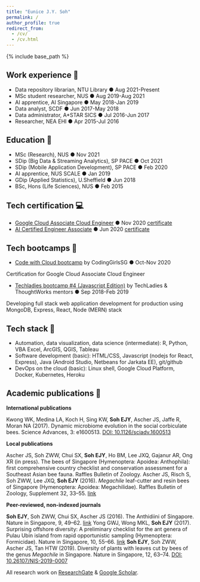 ```yaml
---
title: "Eunice J.Y. Soh"
permalink: /
author_profile: true
redirect_from: 
  - /cv/
  - /cv.html
---
```


{% include base_path %}

## Work experience 🦟

- Data repository librarian, NTU Library ● Aug 2021-Present
- MSc student researcher, NUS ● Aug 2019-Aug 2021 
- AI apprentice, AI Singapore ● May 2018-Jan 2019 
- Data analyst, SCDF ● Jun 2017-May 2018
- Data administrator, A*STAR SICS ● Jul 2016-Jun 2017
- Researcher, NEA EHI ● Apr 2015-Jul 2016 

## Education 💯

- MSc (Research), NUS ● Nov 2021
- SDip (Big Data & Streaming Analytics), SP PACE ● Oct 2021
- SDip (Mobile Application Development), SP PACE ● Feb 2020
- AI apprentice, NUS SCALE ● Jan 2019 
- GDip (Applied Statistics), U.Sheffield ● Jun 2018
- BSc, Hons (Life Sciences), NUS ● Feb 2015 

## Tech certification 💻

- [Google Cloud Associate Cloud Engineer](https://cloud.google.com/certification/cloud-engineer) ● Nov 2020 [certificate](https://www.credential.net/6dd8ebe9-2d51-4007-96f6-070c26371828)
- [AI Certified Engineer Associate](https://www.aisingapore.org/ai-certification/) ● Jun 2020 [certificate](https://certified.aisingapore.org/aac1f3b4-7ece-4369-bd5a-571fa68efe81)

## Tech bootcamps 💪

- [Code with Cloud bootcamp](https://cloud.codinggirls.sg/) by CodingGirlsSG ● Oct-Nov 2020 

Certification for Google Cloud Associate Cloud Engineer

- [Techladies bootcamp #4 (Javascript Edition)](https://www.youtube.com/watch?v=nXAMaTO-uSw) by TechLadies & ThoughtWorks mentors  ● Sep 2018-Feb 2019 

Developing full stack web application development for production using MongoDB, Express, React, Node (MERN) stack

## Tech stack 🦋

- Automation, data visualization, data science (intermediate): R, Python, VBA Excel, ArcGIS, QGIS, Tableau 
- Software development (basic): HTML/CSS, Javascript (nodejs for React, Express), Java (Android Studio, Netbeans for Jarkata EE), git/github 
- DevOps on the cloud (basic): Linux shell, Google Cloud Platform, Docker, Kubernetes, Heroku

## Academic publications 🐝

**International publications**

Kwong WK, Medina LA, Koch H, Sing KW, **Soh EJY**, Ascher JS, Jaffe R, Moran NA (2017). Dynamic microbiome evolution in the social corbiculate bees. Science Advances, 3: e1600513. [DOI: 10.1126/sciadv.1600513](https://doi.org/10.1126/sciadv.1600513)

**Local publications**

Ascher JS, Soh ZWW, Chui SX, **Soh EJY**, Ho BM, Lee JXQ, Gajanur AR, Ong XR (in press). The bees of Singapore (Hymenoptera: Apoidea: Anthophila): first comprehensive country checklist and conservation assessment for a Southeast Asian bee fauna. Raffles Bulletin of Zoology.
Ascher JS, Risch S, Soh ZWW, Lee JXQ, **Soh EJY** (2016). *Megachile* leaf-cutter and resin bees of Singapore (Hymenoptera: Apoidea: Megachilidae). Raffles Bulletin of Zoology, Supplement 32, 33–55. [link](https://lkcnhm.nus.edu.sg/wp-content/uploads/sites/10/app/uploads/2017/06/S32rbz033-055.pdf)

**Peer-reviewed, non-indexed journals**

**Soh EJY**, Soh ZWW, Chui SX, Ascher JS (2016). The Anthidiini of Singapore. Nature in Singapore, 9, 49–62. [link](https://lkcnhm.nus.edu.sg/wp-content/uploads/sites/10/app/uploads/2017/04/2016nis049-062.pdf)
Yong GWJ, Wong MKL, **Soh EJY** (2017). Surprising offshore diversity: A preliminary checklist for the ant genera of Pulau Ubin island from rapid opportunistic sampling (Hymenoptera: Formicidae). Nature in Singapore, 10, 55–66. [link](https://lkcnhm.nus.edu.sg/app/uploads/2017/09/2017nis055-066.pdf)
**Soh EJY**, Soh ZWW, Ascher JS, Tan HTW (2019). Diversity of plants with leaves cut by bees of the genus *Megachile* in Singapore. Nature in Singapore, 12, 63–74. [DOI: 10.26107/NIS-2019-0007](https://doi.org/10.26107/NIS-2019-0007)


All research work on [ResearchGate](https://www.researchgate.net/profile/Eunice_Soh2/research) & [Google Scholar](https://scholar.google.com/citations?user=8tnjlIUAAAAJ).
